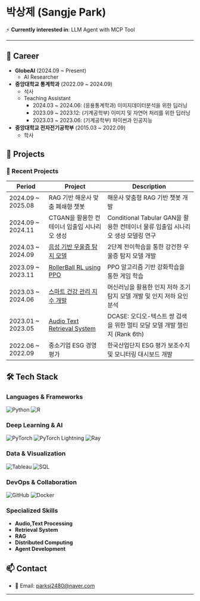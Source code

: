 # 박상제 (Sangje Park)

⚡ **Currently interested in**: LLM Agent with MCP Tool

---
## 💼 Career
- **GlobeAI** (2024.09 ~ Present)
  - AI Researcher
- **중앙대학교 통계학과** (2022.09 ~ 2024.09)
  - 석사
  - Teaching Assistant
    - 2024.03 ~ 2024.06: (응용통계학과) 이미지데이터분석을 위한 딥러닝
    - 2023.09 ~ 2023.12: (기계공학부) 이미지 및 자연어 처리를 위한 딥러닝
    - 2023.03 ~ 2023.06: (기계공학부) 파이썬과 인공지능
- **중앙대학교 전자전기공학부** (2015.03 ~ 2022.09)
  - 학사

## 🚀 Projects

### 🔗 Recent Projects
| Period              | Project | Description |
|---------------------|----------------|--------------------|
| 2024.09 ~ 2025.08 | RAG 기반 해운사 맞춤 폐쇄형 챗봇 | 해운사 맞춤형 RAG 기반 챗봇 개발 |
| 2024.09 ~ 2024.11 | CTGAN을 활용한 컨테이너 입출입 시나리오 생성 | Conditional Tabular GAN을 활용한 컨테이너 물류 입출입 시나리오 생성 모델링 연구 |
| 2024.03 ~ 2024.09 | [음성 기반 우울증 탐지 모델](https://dcollection.cau.ac.kr/srch/srchDetail/000000242905?searchWhere1=all&insCode=211052&searchKeyWord1=2%EB%8B%A8%EA%B3%84+%EC%A0%84%EC%9D%B4%ED%95%99%EC%8A%B5%EC%9D%84+%EC%9D%B4%EC%9A%A9%ED%95%9C+%EC%9E%91%EC%9D%80+%EC%9D%8C%EC%84%B1+%EB%8D%B0%EC%9D%B4%ED%84%B0%EC%85%8B%EC%97%90%EC%84%9C%EC%9D%98+%EA%B0%95%EA%B1%B4%ED%95%9C+%EC%9A%B0%EC%9A%B8%EC%A6%9D+%ED%83%90%EC%A7%80&treePageNum=1&query=%2B%28%2B%28all%3A2%EB%8B%A8%EA%B3%84%2B%EC%A0%84%EC%9D%B4%ED%95%99%EC%8A%B5%EC%9D%84%2B%EC%9D%B4%EC%9A%A9%ED%95%9C%2B%EC%9E%91%EC%9D%80%2B%EC%9D%8C%EC%84%B1%2B%EB%8D%B0%EC%9D%B4%ED%84%B0%EC%85%8B%EC%97%90%EC%84%9C%EC%9D%98%2B%EA%B0%95%EA%B1%B4%ED%95%9C%2B%EC%9A%B0%EC%9A%B8%EC%A6%9D%2B%ED%83%90%EC%A7%80%29%29&navigationSize=10&start=0&pageSize=10&rows=10&searthTotalPage=0&pageNum=1&ajax=false&searchText=%5B%EC%A0%84%EC%B2%B4%3A2%EB%8B%A8%EA%B3%84+%EC%A0%84%EC%9D%B4%ED%95%99%EC%8A%B5%EC%9D%84+%EC%9D%B4%EC%9A%A9%ED%95%9C+%EC%9E%91%EC%9D%80+%EC%9D%8C%EC%84%B1+%EB%8D%B0%EC%9D%B4%ED%84%B0%EC%85%8B%EC%97%90%EC%84%9C%EC%9D%98+%EA%B0%95%EA%B1%B4%ED%95%9C+%EC%9A%B0%EC%9A%B8%EC%A6%9D+%ED%83%90%EC%A7%80%5D&sortField=score&searchTotalCount=0&sortDir=desc) | 2단계 전이학습을 통한 강건한 우울증 탐지 모델 개발 |
| 2023.09 ~ 2023.11 | [RollerBall RL using PPO](https://github.com/sangje/RollerBall) | PPO 알고리즘 기반 강화학습을 통한 게임 학습 |
| 2023.03 ~ 2024.06 | [스마트 건강 관리 지수 개발](https://papers.ssrn.com/sol3/papers.cfm?abstract_id=5039951) | 머신러닝을 활용한 인지 저하 조기탐지 모델 개발 및 인지 저하 요인 분석 |
| 2023.01 ~ 2023.05 | [Audio Text Retrieval System](https://dcase.community/documents/challenge2023/technical_reports/DCASE2023_Park_80_t6b.pdf) | DCASE: 오디오-텍스트 쌍 검색을 위한 멀티 모달 모델 개발 챌린지  (Rank 6th) |
| 2022.06 ~ 2022.09 | 중소기업 ESG 경영 평가 | 한국산업단지 ESG 평가 보조수치 및 모니터링 대시보드 개발 |

## 🛠 Tech Stack

### Languages & Frameworks
![Python](https://img.shields.io/badge/Python-3776AB?style=for-the-badge&logo=python&logoColor=white)
![R](https://img.shields.io/badge/R-276DC3?style=for-the-badge&logo=r&logoColor=white)

### Deep Learning & AI
![PyTorch](https://img.shields.io/badge/PyTorch-EE4C2C?style=for-the-badge&logo=pytorch&logoColor=white)
![PyTorch Lightning](https://img.shields.io/badge/PyTorch_Lightning-792EE5?style=for-the-badge&logo=pytorch-lightning&logoColor=white)
![Ray](https://img.shields.io/badge/Ray-028CF0?style=for-the-badge&logo=Ray&logoColor=white)

### Data & Visualization
![Tableau](https://img.shields.io/badge/Tableau-E97627?style=for-the-badge&logo=tableau&logoColor=white)
![SQL](https://img.shields.io/badge/SQL-4479A1?style=for-the-badge&logo=mysql&logoColor=white)

### DevOps & Collaboration
![GitHub](https://img.shields.io/badge/GitHub-181717?style=for-the-badge&logo=github&logoColor=white)
![Docker](https://img.shields.io/badge/Docker-2496ED?style=for-the-badge&logo=docker&logoColor=white)

### Specialized Skills
- **Audio,Text Processing**
- **Retrieval System**
- **RAG**
- **Distributed Computing**
- **Agent Development**
  
## 📫 Contact
- 📧 Email: parksj2480@naver.com

---

